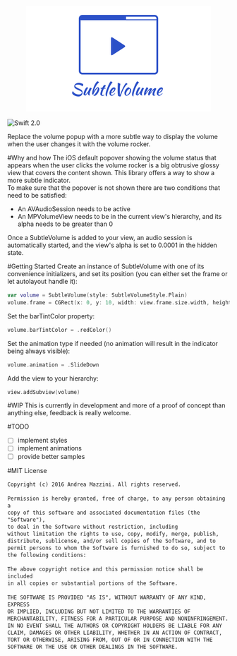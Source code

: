 <p align="center">
  <img width="420" height="240" src="assets/logo.png"/>
</p>

![Swift 2.0](https://img.shields.io/badge/swift-2.0-orange.svg)

Replace the volume popup with a more subtle way to display the volume when the user changes it with the volume rocker.

#Why and how
The iOS default popover showing the volume status that appears when the user clicks the volume rocker is a big obtrusive glossy view that covers the content shown. This library offers a way to show a more subtle indicator.  
To make sure that the popover is not shown there are two conditions that need to be satisfied:  
- An AVAudioSession needs to be active
- An MPVolumeView needs to be in the current view's hierarchy, and its alpha needs to be greater than 0

Once a SubtleVolume is added to your view, an audio session is automatically started, and the view's alpha is set to 0.0001 in the hidden state.

#Getting Started
Create an instance of SubtleVolume with one of its convenience initializers, and set its position (you can either set the frame or let autolayout handle it):
```swift
var volume = SubtleVolume(style: SubtleVolumeStyle.Plain)
volume.frame = CGRect(x: 0, y: 10, width: view.frame.size.width, height: 4)
```

Set the barTintColor property:
```swift
volume.barTintColor = .redColor()
```

Set the animation type if needed (no animation will result in the indicator being always visible):
```swift
volume.animation = .SlideDown
```

Add the view to your hierarchy:
```swift
view.addSubview(volume)
```

#WIP
This is currently in development and more of a proof of concept than anything else, feedback is really welcome. 

#TODO
- [ ] implement styles
- [ ] implement animations
- [ ] provide better samples

#MIT License

	Copyright (c) 2016 Andrea Mazzini. All rights reserved.

	Permission is hereby granted, free of charge, to any person obtaining a
	copy of this software and associated documentation files (the "Software"),
	to deal in the Software without restriction, including
	without limitation the rights to use, copy, modify, merge, publish,
	distribute, sublicense, and/or sell copies of the Software, and to
	permit persons to whom the Software is furnished to do so, subject to
	the following conditions:

	The above copyright notice and this permission notice shall be included
	in all copies or substantial portions of the Software.

	THE SOFTWARE IS PROVIDED "AS IS", WITHOUT WARRANTY OF ANY KIND, EXPRESS
	OR IMPLIED, INCLUDING BUT NOT LIMITED TO THE WARRANTIES OF
	MERCHANTABILITY, FITNESS FOR A PARTICULAR PURPOSE AND NONINFRINGEMENT.
	IN NO EVENT SHALL THE AUTHORS OR COPYRIGHT HOLDERS BE LIABLE FOR ANY
	CLAIM, DAMAGES OR OTHER LIABILITY, WHETHER IN AN ACTION OF CONTRACT,
	TORT OR OTHERWISE, ARISING FROM, OUT OF OR IN CONNECTION WITH THE
	SOFTWARE OR THE USE OR OTHER DEALINGS IN THE SOFTWARE.
	
